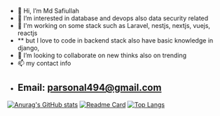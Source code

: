- 👋 Hi, I’m Md Safiullah
- 👀 I’m interested in database and devops also data security related  
- 🌱 I'm working on some stack such as Laravel, nestjs, nextjs, vuejs, reactjs
-  ** but I love to code in backend stack also have basic knowledge in django,    
- 💞️ I’m looking to collaborate on new thinks also on trending 
- 📫 my contact info 
- ## Email: parsonal494@gmail.com


[![Anurag's GitHub stats](https://github-readme-stats.vercel.app/api?username=safiul-dev)](https://github.com/anuraghazra/github-readme-stats)
[![Readme Card](https://github-readme-stats.vercel.app/api/pin/?username=safiul-dev&repo=github-readme-stats)](https://github.com/anuraghazra/github-readme-stats)
[![Top Langs](https://github-readme-stats.vercel.app/api/top-langs/?username=safiul-dev&layout=compact)](https://github.com/anuraghazra/github-readme-stats)
